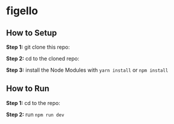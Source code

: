 # figello

## How to Setup

**Step 1:** git clone this repo:

**Step 2:** cd to the cloned repo:

**Step 3:** install the Node Modules with `yarn install` or `npm install`

## How to Run

**Step 1:** cd to the repo:

**Step 2:** run `npm run dev`
